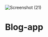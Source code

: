 ![Screenshot (21)](https://user-images.githubusercontent.com/80151279/114872488-067a1580-9e18-11eb-8a59-4476f24a1025.png)
# Blog-app

